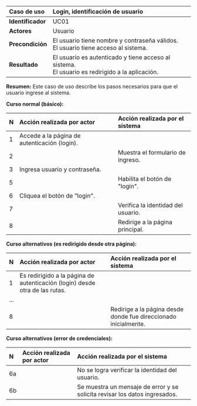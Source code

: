 | **Caso de uso**      | **Login, identificación de usuario** |
| :---        | :---        |
| **Identificador**      | UC01 |
| **Actores**      | Usuario |
| **Precondición**   | El usuario tiene nombre y contraseña válidos.<br />El usuario tiene acceso al sistema. |
| **Resultado**   | El usuario es autenticado y tiene acceso al sistema.<br />El usuario es redirigido a la aplicación. |

**Resumen:**
Este caso de uso describe los pasos necesarios para que el usuario ingrese al sistema.

**Curso normal (básico):**

| **N**      | **Acción realizada por actor** | **Acción realizada por el sistema** |
| :---        | :---        | :---        |
| 1      | Accede a la página de autenticación (login). |  |
| 2      |  | Muestra el formulario de ingreso. |
| 3      | Ingresa usuario y contraseña. |  |
| 5      |  | Habilita el botón de "login". |
| 6      | Cliquea el botón de "login". |  |
| 7      |  | Verifica la identidad del usuario. |
| 8      |  | Redirige a la página principal. |

**Curso alternativos (es redirigido desde otra página):**

| **N**      | **Acción realizada por actor** | **Acción realizada por el sistema** |
| :---        | :---        | :---        |
| 1      | Es redirigido a la página de autenticación (login) desde otra de las rutas. |  |
| ... | | |
| 8      |  | Redirige a la página desde donde fue direccionado inicialmente. |

**Curso alternativos (error de credenciales):**

| **N**      | **Acción realizada por actor** | **Acción realizada por el sistema** |
| :---        | :---        | :---        |
| 6a      |  | No se logra verificar la identidad del usuario. |
| 6b      |  | Se muestra un mensaje de error y se solicita revisar los datos ingresados. |
